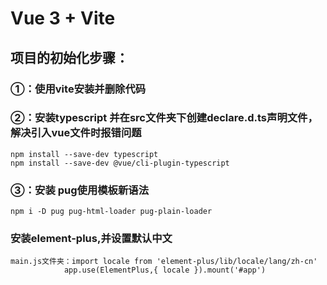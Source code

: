 # Vue 3 + Vite
## 项目的初始化步骤：
### ①：使用vite安装并删除代码
### ②：安装typescript 并在src文件夹下创建declare.d.ts声明文件，解决引入vue文件时报错问题
    npm install --save-dev typescript
    npm install --save-dev @vue/cli-plugin-typescript
### ③：安装 pug使用模板新语法
    npm i -D pug pug-html-loader pug-plain-loader
### 安装element-plus,并设置默认中文
    main.js文件夹：import locale from 'element-plus/lib/locale/lang/zh-cn'
                app.use(ElementPlus,{ locale }).mount('#app')